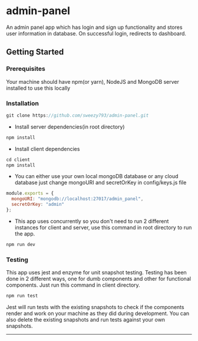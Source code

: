 # admin-panel

An admin panel app which has login and sign up functionality and stores user information in database. On successful login, redirects to dashboard.

## Getting Started

### Prerequisites

Your machine should have npm(or yarn), NodeJS and MongoDB server installed to use this locally

### Installation

```js
git clone https://github.com/sweezy793/admin-panel.git
```

- Install server dependencies(in root directory)

```js
npm install
```

- Install client dependencies

```js
cd client
npm install
```

- You can either use your own local mongoDB database or any cloud database just change mongoURI and secretOrKey in config/keys.js file

```js
module.exports = {
  mongoURI: "mongodb://localhost:27017/admin_panel",
  secretOrKey: "admin"
};
```

- This app uses concurrently so you don't need to run 2 different instances for client and server, use this command in root directory to run the app.

```js
npm run dev
```

### Testing

This app uses jest and enzyme for unit snapshot testing. Testing has been done in 2 different ways, one for dumb components and other for functional components. Just run this command in client directory.

```js
npm run test
```

Jest will run tests with the existing snapshots to check if the components render and work on your machine as they did during development. You can also delete the existing snapshots and run tests against your own snapshots.

---
